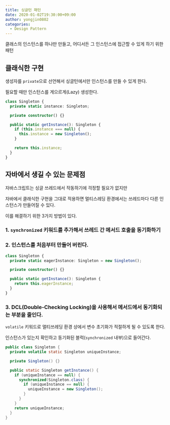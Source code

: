 ```yaml
---
title: 싱글턴 패턴
date: 2020-01-02T19:30:00+09:00
author: yongjin0802
categories:
  - Design Pattern
---
```


클래스의 인스턴스를 하나만 만들고, 어디서든 그 인스턴스에 접근할 수 있게 하기 위한 패턴

## 클래식한 구현

생성자를 `private`으로 선언해서 싱글턴에서만 인스턴스를 만들 수 있게 한다.

필요할 때만 인스턴스를 게으르게(Lazy) 생성한다.

```typescript
class Singleton {
  private static instance: Singleton;

  private constructor() {}

  public static getInstance(): Singleton {
    if (this.instance === null) {
      this.instance = new Singleton();
    }

    return this.instance;
  }
}
```

## 자바에서 생길 수 있는 문제점

자바스크립트는 싱글 쓰레드에서 작동하기에 걱정할 필요가 없지만

자바에서 클래식한 구현을 그대로 적용하면 멀티스레딩 환경에서는 쓰레드마다 다른 인스턴스가 만들어질 수 있다.

이를 해결하기 위한 3가지 방법이 있다.

### 1. `synchronized` 키워드를 추가해서 쓰레드 간 메서드 호출을 동기화하기

### 2. 인스턴스를 처음부터 만들어 버린다.

```typescript
class Singleton {
  private static eagerInstance: Singleton = new Singleton();

  private constructor() {}

  public static getInstance(): Singleton {
    return this.eagerInstance;
  }
}
```

### 3. DCL(Double-Checking Locking)을 사용해서 메서드에서 동기화되는 부분을 줄인다.

`volatile` 키워드로 멀티쓰레딩 환경 상에서 변수 초기화가 적절하게 될 수 있도록 한다.

인스턴스가 있는지 확인하고 동기화된 블럭(`synchronized` 내부)으로 들어간다.

```java
public class Singleton {
  private volatile static Singleton uniqueInstance;

  private Singleton() {}

  public static Singleton getInstance() {
    if (uniqueInstance == null) {
      synchronized(Singleton.class) {
        if (uniqueInstance == null) {
          uniqueInstance = new Singleton();
        }
      }
    }
    return uniqueInstance;
  }
}

```
